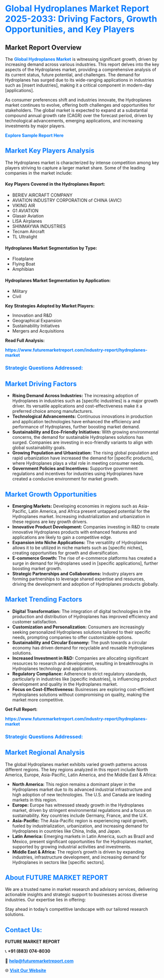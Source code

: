 <h1 style="color: #007BFF;">Global Hydroplanes Market Report 2025-2033: Driving Factors, Growth Opportunities, and Key Players</h1>

<section id="overview">
<h2>Market Report Overview</h2>
<p>The <a href="https://www.futuremarketreport.com/industry-report/hydroplanes-market" style="color: #007BFF; text-decoration: none;"><strong>Global Hydroplanes Market</strong></a> is witnessing significant growth, driven by increasing demand across various industries. This report delves into the key aspects of the Hydroplanes market, providing a comprehensive analysis of its current status, future potential, and challenges. The demand for Hydroplanes has surged due to its wide-ranging applications in industries such as [insert industries], making it a critical component in modern-day [applications].</p>
<p>As consumer preferences shift and industries innovate, the Hydroplanes market continues to evolve, offering both challenges and opportunities for stakeholders. The global market is expected to expand at a substantial compound annual growth rate (CAGR) over the forecast period, driven by technological advancements, emerging applications, and increasing investments by major players.</p>
</section>

<section id="overview">
<p><a href="https://www.futuremarketreport.com/request-sample/reportId=83220" style="color: #007BFF; text-decoration: none;"><strong>Explore Sample Report Here</strong></a></p>
</section>

<section id="key-players">
<h2 style="color: #007BFF;">Market Key Players Analysis</h2>
<p>The Hydroplanes market is characterized by intense competition among key players striving to capture a larger market share. Some of the leading companies in the market include:</p>
<h4>Key Players Covered in the Hydroplanes Report:</h4>
<ul><li>BERIEV AIRCRAFT COMPANY</li><li>AVIATION INDUSTRY CORPORATION of CHINA (AVIC)</li><li>VIKING AIR</li><li>G1 AVIATION</li><li>Glasair Aviation</li><li>LISA Airplanes</li><li>SHINMAYWA INDUSTRIES</li><li>Tecnam Aircraft</li><li>TL Ultralight</li></ul>
<h4>Hydroplanes Market Segmentation by Type:</h4>
<ul><li>Floatplane</li><li>Flying Boat</li><li>Amphibian</li></ul>

<h4>Hydroplanes Market Segmentation by Application:</h4>
<ul><li>Military</li><li>Civil</li></ul>
<p><strong>Key Strategies Adopted by Market Players:</strong></p>
<ul>
<li>Innovation and R&D</li>
<li>Geographical Expansion</li>
<li>Sustainability Initiatives</li>
<li>Mergers and Acquisitions</li>
</ul>
</section>

<section>
<p><strong>Read Full Analysis: </strong></p><a href="https://www.futuremarketreport.com/industry-report/hydroplanes-market" style="color: #007BFF; text-decoration: none;"><strong>https://www.futuremarketreport.com/industry-report/hydroplanes-market</strong></a>
<h3 style="color: #007BFF;">Strategic Questions Addressed:</h3>
</section>

<section id="driving-factors">
<h2 style="color: #007BFF;">Market Driving Factors</h2>
<ul>
<li><strong>Rising Demand Across Industries:</strong> The increasing adoption of Hydroplanes in industries such as [specific industries] is a major growth driver. Its versatile applications and cost-effectiveness make it a preferred choice among manufacturers.</li>
<li><strong>Technological Advancements:</strong> Continuous innovations in production and application technologies have enhanced the efficiency and performance of Hydroplanes, further boosting market demand.</li>
<li><strong>Sustainability and Eco-Friendly Initiatives:</strong> With growing environmental concerns, the demand for sustainable Hydroplanes solutions has surged. Companies are investing in eco-friendly variants to align with global sustainability goals.</li>
<li><strong>Growing Population and Urbanization:</strong> The rising global population and rapid urbanization have increased the demand for [specific products], where Hydroplanes plays a vital role in meeting consumer needs.</li>
<li><strong>Government Policies and Incentives:</strong> Supportive government regulations and incentives for industries using Hydroplanes have created a conducive environment for market growth.</li>
</ul>
</section>

<section id="growth-opportunities">
<h2 style="color: #007BFF;">Market Growth Opportunities</h2>
<ul>
<li><strong>Emerging Markets:</strong> Developing economies in regions such as Asia-Pacific, Latin America, and Africa present untapped potential for the Hydroplanes market. Increasing industrialization and urbanization in these regions are key growth drivers.</li>
<li><strong>Innovative Product Development:</strong> Companies investing in R&D to create innovative Hydroplanes products with enhanced features and applications are likely to gain a competitive edge.</li>
<li><strong>Expansion into Niche Applications:</strong> The versatility of Hydroplanes allows it to be utilized in niche markets such as [specific niches], creating opportunities for growth and diversification.</li>
<li><strong>E-commerce Growth:</strong> The rise of e-commerce platforms has created a surge in demand for Hydroplanes used in [specific applications], further boosting market growth.</li>
<li><strong>Strategic Partnerships and Collaborations:</strong> Industry players are forming partnerships to leverage shared expertise and resources, driving the development and adoption of Hydroplanes products globally.</li>
</ul>
</section>

<section id="trending-factors">
<h2 style="color: #007BFF;">Market Trending Factors</h2>
<ul>
<li><strong>Digital Transformation:</strong> The integration of digital technologies in the production and distribution of Hydroplanes has improved efficiency and customer satisfaction.</li>
<li><strong>Customization and Personalization:</strong> Consumers are increasingly seeking personalized Hydroplanes solutions tailored to their specific needs, prompting companies to offer customizable options.</li>
<li><strong>Sustainability and Circular Economy:</strong> The push towards a circular economy has driven demand for recyclable and reusable Hydroplanes solutions.</li>
<li><strong>Increased Investment in R&D:</strong> Companies are allocating significant resources to research and development, resulting in breakthroughs in Hydroplanes technology and applications.</li>
<li><strong>Regulatory Compliance:</strong> Adherence to strict regulatory standards, particularly in industries like [specific industries], is influencing product development and quality in the Hydroplanes market.</li>
<li><strong>Focus on Cost-Effectiveness:</strong> Businesses are exploring cost-efficient Hydroplanes solutions without compromising on quality, making the market more competitive.</li>
</ul>
</section>

<section>
<p><strong>Get Full Report: </strong></p><a href="https://www.futuremarketreport.com/industry-report/hydroplanes-market" style="color: #007BFF; text-decoration: none;"><strong>https://www.futuremarketreport.com/industry-report/hydroplanes-market</strong></a>
<h3 style="color: #007BFF;">Strategic Questions Addressed:</h3>
</section>


<section id="regional-analysis">
<h2 style="color: #007BFF;">Market Regional Analysis</h2>
<p>The global Hydroplanes market exhibits varied growth patterns across different regions. The key regions analyzed in this report include North America, Europe, Asia-Pacific, Latin America, and the Middle East & Africa:</p>
<ul>
<li><strong>North America:</strong> This region remains a dominant player in the Hydroplanes market due to its advanced industrial infrastructure and high adoption of new technologies. The U.S. and Canada are leading markets in this region.</li>
<li><strong>Europe:</strong> Europe has witnessed steady growth in the Hydroplanes market, driven by stringent environmental regulations and a focus on sustainability. Key countries include Germany, France, and the U.K.</li>
<li><strong>Asia-Pacific:</strong> The Asia-Pacific region is experiencing rapid growth, fueled by industrialization, urbanization, and increasing demand for Hydroplanes in countries like China, India, and Japan.</li>
<li><strong>Latin America:</strong> Emerging markets in Latin America, such as Brazil and Mexico, present significant opportunities for the Hydroplanes market, supported by growing industrial activities and investments.</li>
<li><strong>Middle East & Africa:</strong> The region’s growth is driven by expanding industries, infrastructure development, and increasing demand for Hydroplanes in sectors like [specific sectors].</li>
</ul>
</section>

<footer>
<h2 style="color: #007BFF;">About FUTURE MARKET REPORT</h2>
<p>We are a trusted name in market research and advisory services, delivering actionable insights and strategic support to businesses across diverse industries. Our expertise lies in offering:</p>

<p>Stay ahead in today’s competitive landscape with our tailored research solutions.</p>

<h2 style="color: #007BFF;">Contact Us:</h2>
<p><strong>FUTURE MARKET REPORT</strong></p>
<p>📞 <strong>+91 (883) 074-8030</strong></p>
<p>📧 <strong><a href="mailto:help@futuremarketreport.com" style="color: #007BFF;">help@futuremarketreport.com</a></strong></p>
<p>🌐 <strong><a href="https://www.futuremarketreport.com/" style="color: #007BFF;">Visit Our Website</a></strong></p>
</footer>